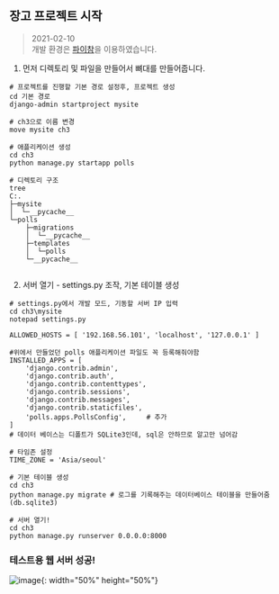 ## 장고 프로젝트 시작
> 2021-02-10   
> 개발 환경은 [파이참](https://conservative-vector.tistory.com/entry/%ED%8C%8C%EC%9D%B4%EC%B0%B8-Django-%ED%94%84%EB%A1%9C%EC%A0%9D%ED%8A%B8-%EC%8B%9C%EC%9E%91%ED%95%98%EA%B8%B0)을 이용하였습니다.
1. 먼저 디렉토리 및 파일을 만들어서 뼈대를 만들어줍니다.
```shell 
# 프로젝트를 진행할 기본 경로 설정후, 프로젝트 생성
cd 기본 경로
django-admin startproject mysite

# ch3으로 이름 변경
move mysite ch3

# 애플리케이션 생성
cd ch3
python manage.py startapp polls

# 디렉토리 구조
tree
C:.
├─mysite
│  └─__pycache__
└─polls
    ├─migrations
    │  └─__pycache__
    ├─templates
    │  └─polls
    └─__pycache__
    
```
2. 서버 열기 - settings.py 조작, 기본 테이블 생성
```shell
# settings.py에서 개발 모드, 기동할 서버 IP 입력
cd ch3\mysite
notepad settings.py

ALLOWED_HOSTS = [ '192.168.56.101', 'localhost', '127.0.0.1' ]

#위에서 만들었던 polls 애플리케이션 파일도 꼭 등록해줘야함
INSTALLED_APPS = [
    'django.contrib.admin',
    'django.contrib.auth',
    'django.contrib.contenttypes',
    'django.contrib.sessions',
    'django.contrib.messages',
    'django.contrib.staticfiles',
    'polls.apps.PollsConfig',     # 추가
]
# 데이터 베이스는 디폴트가 SQLite3인데, sql은 안하므로 알고만 넘어감

# 타임존 설정
TIME_ZONE = 'Asia/seoul'

# 기본 테이블 생성
cd ch3
python manage.py migrate # 로그를 기록해주는 데이터베이스 테이블을 만들어줌(db.sqlite3)

# 서버 열기!
cd ch3
python manage.py runserver 0.0.0.0:8000
```
### 테스트용 웹 서버 성공!
![image](https://user-images.githubusercontent.com/59557720/107525183-ec467000-6bf9-11eb-8b91-86f3100b4e51.png){: width="50%" height="50%"}
